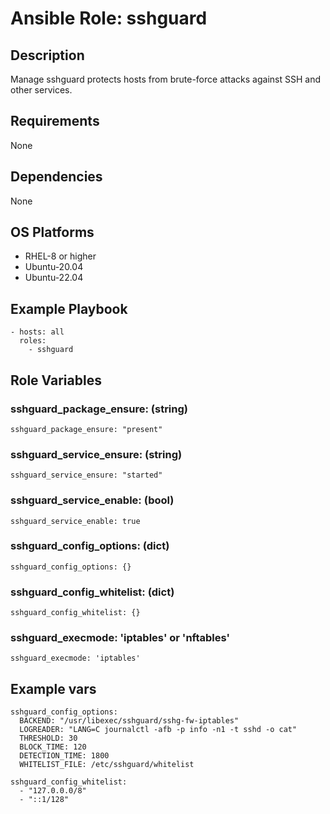 # Ansible Role: sshguard

## Description

Manage sshguard protects hosts from brute-force attacks against SSH and other services.

## Requirements

None

## Dependencies

None

## OS Platforms

- RHEL-8 or higher
- Ubuntu-20.04
- Ubuntu-22.04

## Example Playbook

```
- hosts: all
  roles:
    - sshguard
```

## Role Variables

### sshguard_package_ensure: (string)

```
sshguard_package_ensure: "present"
```

### sshguard_service_ensure: (string)

```
sshguard_service_ensure: "started"
```

### sshguard_service_enable: (bool)

```
sshguard_service_enable: true
```

### sshguard_config_options: (dict)

```
sshguard_config_options: {}
```

### sshguard_config_whitelist: (dict)

```
sshguard_config_whitelist: {}
```

### sshguard_execmode: 'iptables' or 'nftables'

```
sshguard_execmode: 'iptables'
```

## Example vars

```
sshguard_config_options:
  BACKEND: "/usr/libexec/sshguard/sshg-fw-iptables"
  LOGREADER: "LANG=C journalctl -afb -p info -n1 -t sshd -o cat"
  THRESHOLD: 30
  BLOCK_TIME: 120
  DETECTION_TIME: 1800
  WHITELIST_FILE: /etc/sshguard/whitelist

sshguard_config_whitelist:
  - "127.0.0.0/8"
  - "::1/128"
```
